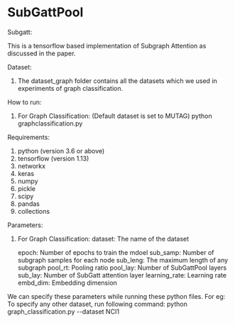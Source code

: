 # SubGattPool

Subgatt:


This is a tensorflow based implementation of Subgraph Attention as discussed in the paper.

Dataset:
1.  The dataset_graph folder contains all the datasets which we used in experiments of graph classification.


How to run: 
1) For Graph Classification: (Default dataset is set to MUTAG)
	python graphclassification.py


Requirements:
1) python (version 3.6 or above)
2) tensorflow (version 1.13)
3) networkx
4) keras
5) numpy
6) pickle
7) scipy
8) pandas
9) collections



Parameters: 
1) For Graph Classification:
	dataset: The name of the dataset
	
	epoch: Number of epochs to train the mdoel
	sub_samp: Number of subgraph samples for each node
	sub_leng: The maximum length of any subgraph
	pool_rt: Pooling ratio
	pool_lay: Number of SubGattPool layers
	sub_lay: Number of SubGatt attention layer
	learning_rate: Learning rate
	embd_dim: Embedding dimension


We can specify these parameters while running these python files.
	For eg: To specify any other dataset, run following command: 
	python graph_classification.py --dataset NCI1

	

